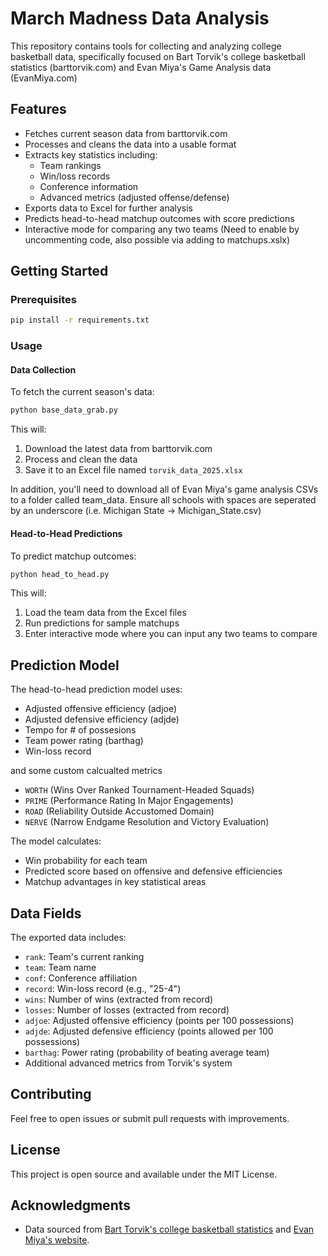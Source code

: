 # March Madness Data Analysis

This repository contains tools for collecting and analyzing college basketball data, specifically focused on Bart Torvik's college basketball statistics (barttorvik.com) and Evan Miya's Game Analysis data (EvanMiya.com)

## Features

- Fetches current season data from barttorvik.com
- Processes and cleans the data into a usable format
- Extracts key statistics including:
  - Team rankings
  - Win/loss records
  - Conference information
  - Advanced metrics (adjusted offense/defense)
- Exports data to Excel for further analysis
- Predicts head-to-head matchup outcomes with score predictions
- Interactive mode for comparing any two teams (Need to enable by uncommenting code, also possible via adding to matchups.xslx)

## Getting Started

### Prerequisites

```bash
pip install -r requirements.txt
```

### Usage

#### Data Collection

To fetch the current season's data:

```python
python base_data_grab.py
```

This will:
1. Download the latest data from barttorvik.com
2. Process and clean the data
3. Save it to an Excel file named `torvik_data_2025.xlsx`

In addition, you'll need to download all of Evan Miya's game analysis CSVs to a folder called team_data. Ensure all schools with spaces are seperated by an underscore (i.e. Michigan State -> Michigan_State.csv)

#### Head-to-Head Predictions

To predict matchup outcomes:

```python
python head_to_head.py
```

This will:
1. Load the team data from the Excel files
2. Run predictions for sample matchups
3. Enter interactive mode where you can input any two teams to compare

## Prediction Model

The head-to-head prediction model uses:
- Adjusted offensive efficiency (adjoe)
- Adjusted defensive efficiency (adjde)
- Tempo for # of possesions
- Team power rating (barthag)
- Win-loss record

and some custom calcualted metrics
- `WORTH` (Wins Over Ranked Tournament-Headed Squads)
- `PRIME` (Performance Rating In Major Engagements) 
- `ROAD` (Reliability Outside Accustomed Domain) 
- `NERVE` (Narrow Endgame Resolution and Victory Evaluation)

The model calculates:
- Win probability for each team
- Predicted score based on offensive and defensive efficiencies
- Matchup advantages in key statistical areas

## Data Fields

The exported data includes:
- `rank`: Team's current ranking
- `team`: Team name
- `conf`: Conference affiliation
- `record`: Win-loss record (e.g., "25-4")
- `wins`: Number of wins (extracted from record)
- `losses`: Number of losses (extracted from record)
- `adjoe`: Adjusted offensive efficiency (points per 100 possessions)
- `adjde`: Adjusted defensive efficiency (points allowed per 100 possessions)
- `barthag`: Power rating (probability of beating average team)
- Additional advanced metrics from Torvik's system

## Contributing

Feel free to open issues or submit pull requests with improvements. 

## License

This project is open source and available under the MIT License.

## Acknowledgments

- Data sourced from [Bart Torvik's college basketball statistics](http://barttorvik.com) and [Evan Miya's website](https://evanmiya.com). 
